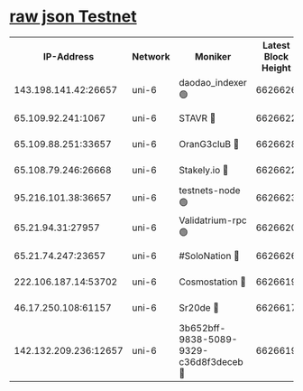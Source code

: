 [raw json Testnet](https://rpc-check.junot.stavr.tech/junot/rpc-junot-result.json)
=


<table><tr><th>IP-Address</th><th>Network</th><th>Moniker</th><th>Latest Block Height</th><th>Earliest Block Height</th><th>Catching Up</th><th>Tx Index</th><th>Voting Power</th><th>Scan Time</th></tr><tr><td>143.198.141.42:26657</td><td>uni-6</td><td>daodao_indexer 🟢</td><td>6626626</td><td>1</td><td>False</td><td>off</td><td>0</td><td>2024-01-01T11:58:48.740963705UTC</td></tr><tr><td>65.109.92.241:1067</td><td>uni-6</td><td>STAVR 🔴</td><td>6626622</td><td>1138541</td><td>False</td><td>on</td><td>6042</td><td>2024-01-01T11:58:38.540872920UTC</td></tr><tr><td>65.109.88.251:33657</td><td>uni-6</td><td>OranG3cluB 🔴</td><td>6626628</td><td>1138541</td><td>False</td><td>on</td><td>11</td><td>2024-01-01T11:58:53.266067779UTC</td></tr><tr><td>65.108.79.246:26668</td><td>uni-6</td><td>Stakely.io 🔴</td><td>6626622</td><td>1570872</td><td>False</td><td>on</td><td>1358933</td><td>2024-01-01T11:58:38.877782726UTC</td></tr><tr><td>95.216.101.38:36657</td><td>uni-6</td><td>testnets-node 🟢</td><td>6626623</td><td>1615130</td><td>False</td><td>on</td><td>0</td><td>2024-01-01T11:58:41.335068507UTC</td></tr><tr><td>65.21.94.31:27957</td><td>uni-6</td><td>Validatrium-rpc 🟢</td><td>6626620</td><td>2943363</td><td>False</td><td>on</td><td>0</td><td>2024-01-01T11:58:34.029989669UTC</td></tr><tr><td>65.21.74.247:23657</td><td>uni-6</td><td>#SoloNation 🔴</td><td>6626626</td><td>5208001</td><td>False</td><td>on</td><td>112</td><td>2024-01-01T11:58:47.846332565UTC</td></tr><tr><td>222.106.187.14:53702</td><td>uni-6</td><td>Cosmostation 🔴</td><td>6626619</td><td>5344501</td><td>False</td><td>on</td><td>110003</td><td>2024-01-01T11:58:31.534483776UTC</td></tr><tr><td>46.17.250.108:61157</td><td>uni-6</td><td>Sr20de 🔴</td><td>6626617</td><td>6419777</td><td>False</td><td>on</td><td>28</td><td>2024-01-01T11:58:25.855212709UTC</td></tr><tr><td>142.132.209.236:12657</td><td>uni-6</td><td>3b652bff-9838-5089-9329-c36d8f3deceb 🔴</td><td>6626619</td><td>6611280</td><td>False</td><td>on</td><td>157563</td><td>2024-01-01T11:58:30.178879578UTC</td></tr></table>